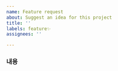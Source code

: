 ```yaml
---
name: Feature request
about: Suggest an idea for this project
title: ''
labels: feature✨
assignees: ''

---
```


### 내용
